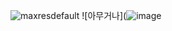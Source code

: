 ![maxresdefault](https://user-images.githubusercontent.com/80079716/110880419-f0150180-8321-11eb-8520-a51c78697506.jpg)
![아무거나](![image](https://user-images.githubusercontent.com/80079716/110879652-b55e9980-8320-11eb-9c92-d3d862821ea7.png)

